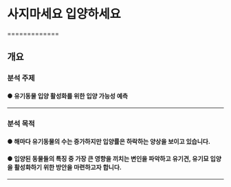 # 사지마세요 입양하세요
=============
## 개요

### 분석 주제
#### ● 유기동물 입양 활성화를 위한 입양 가능성 예측
-------------

### 분석 목적
#### ● 해마다 유기동물의 수는 증가하지만 입양률은 하락하는 양상을 보이고 있습니다.
#### ● 입양된 동물들의 특징 중 가장 큰 영향을 끼치는 변인을 파악하고 유기견, 유기묘 입양을 활성화하기 위한 방안을 마련하고자 합니다.
-------------
